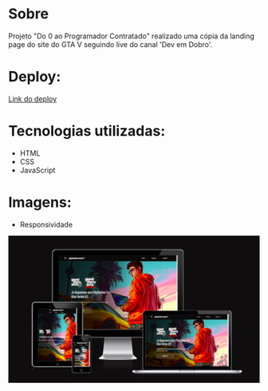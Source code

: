 # Sobre

Projeto "Do 0 ao Programador Contratado" realizado uma cópia da landing page do site do GTA V seguindo live do canal 'Dev em Dobro'.

# Deploy:

[Link do deploy](https://ricarvsan.github.io/devemdobro-gtav/)

# Tecnologias utilizadas:

- HTML
- CSS
- JavaScript

# Imagens:

- Responsividade

![Imagem de responsividade](./src/imagens/responsive.png)